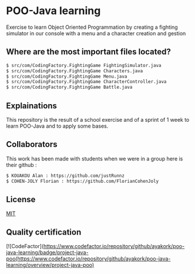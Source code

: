 # POO-Java learning
 Exercise to learn Object Oriented Programmation by creating a fighting simulator in our console with a menu and a character creation and gestion

## Where are the most important files located?

```bash
$ src/com/CodingFactory.FightingGame FightingSimulator.java
$ src/com/CodingFactory.FightingGame Characters.java  
$ src/com/CodingFactory.FightingGame Menu.java
$ src/com/CodingFactory.FightingGame CharacterController.java
$ src/com/CodingFactory.FightingGame Battle.java
```

## Explainations 

This repository is the result of a school exercise and of a sprint of 1 week to learn POO-Java and to apply some bases.

## Collaborators

This work has been made with students when we were in a group here is their github :

```bash
$ KOUAKOU Alan : https://github.com/justRunnz
$ COHEN-JOLY Florian : https://github.com/FlorianCohenJoly
```

## License
[MIT](https://choosealicense.com/licenses/mit/)

## Quality certification

[![CodeFactor](https://www.codefactor.io/repository/github/ayakork/poo-java-learning/badge/project-java-poo(https://www.codefactor.io/repository/github/ayakork/poo-java-learning/overview/project-java-poo)
